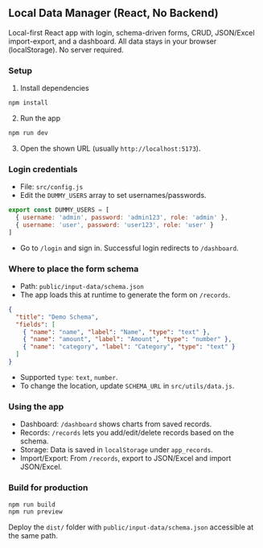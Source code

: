 ## Local Data Manager (React, No Backend)

Local-first React app with login, schema-driven forms, CRUD, JSON/Excel import-export, and a dashboard. All data stays in your browser (localStorage). No server required.

### Setup
1) Install dependencies
```bash
npm install
```
2) Run the app
```bash
npm run dev
```
3) Open the shown URL (usually `http://localhost:5173`).

### Login credentials
- File: `src/config.js`
- Edit the `DUMMY_USERS` array to set usernames/passwords.
```js
export const DUMMY_USERS = [
  { username: 'admin', password: 'admin123', role: 'admin' },
  { username: 'user', password: 'user123', role: 'user' }
]
```
- Go to `/login` and sign in. Successful login redirects to `/dashboard`.

### Where to place the form schema
- Path: `public/input-data/schema.json`
- The app loads this at runtime to generate the form on `/records`.
```json
{
  "title": "Demo Schema",
  "fields": [
    { "name": "name", "label": "Name", "type": "text" },
    { "name": "amount", "label": "Amount", "type": "number" },
    { "name": "category", "label": "Category", "type": "text" }
  ]
}
```
- Supported `type`: `text`, `number`.
- To change the location, update `SCHEMA_URL` in `src/utils/data.js`.

### Using the app
- Dashboard: `/dashboard` shows charts from saved records.
- Records: `/records` lets you add/edit/delete records based on the schema.
- Storage: Data is saved in `localStorage` under `app_records`.
- Import/Export: From `/records`, export to JSON/Excel and import JSON/Excel.

### Build for production
```bash
npm run build
npm run preview
```
Deploy the `dist/` folder with `public/input-data/schema.json` accessible at the same path.
